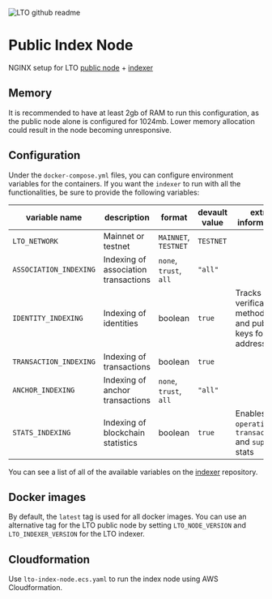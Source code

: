 ![LTO github readme](https://user-images.githubusercontent.com/100821/211341590-36d70b2c-2d80-4759-ab40-727f8c3c3091.png)

# Public Index Node

NGINX setup for LTO [public node](https://github.com/ltonetwork/lto-public-chain) + [indexer](https://github.com/ltonetwork/indexer)

## Memory

It is recommended to have at least 2gb of RAM to run this configuration, as the public node alone is configured for 1024mb. Lower memory allocation could result in the node becoming unresponsive.

## Configuration

Under the `docker-compose.yml` files, you can configure environment variables for the containers. If you want the `indexer` to run with all the functionalities, be sure to provide the following variables:

| variable name          | description                          | format                 | devault value | extra information                                         |
| ---------------------- | ------------------------------------ | ---------------------- | ------------- | --------------------------------------------------------- |
| `LTO_NETWORK`          | Mainnet or testnet                   | `MAINNET`, `TESTNET`   | `TESTNET`     |                                                           | 
| `ASSOCIATION_INDEXING` | Indexing of association transactions | `none`, `trust`, `all` | `"all"`       |                                                           |
| `IDENTITY_INDEXING`    | Indexing of identities               | boolean                | `true `       | Tracks verification methods and public keys for addresses |
| `TRANSACTION_INDEXING` | Indexing of transactions             | boolean                | `true `       |                                                           |
| `ANCHOR_INDEXING`      | Indexing of anchor transactions      | `none`, `trust`, `all` | `"all" `      |                                                           |
| `STATS_INDEXING`       | Indexing of blockchain statistics    | boolean                | `true `       | Enables `operations`, `transactions` and `supply` stats   |

You can see a list of all of the available variables on the [indexer](https://github.com/ltonetwork/indexer) repository.

## Docker images

By default, the `latest` tag is used for all docker images. You can use an alternative tag for the LTO public node by setting `LTO_NODE_VERSION` and `LTO_INDEXER_VERSION` for the LTO indexer.

## Cloudformation

Use `lto-index-node.ecs.yaml` to run the index node using AWS Cloudformation.

